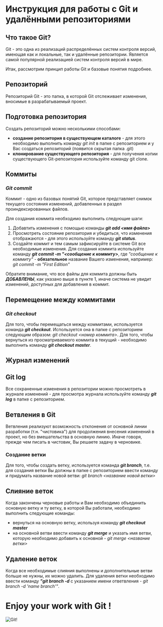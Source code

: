 # Инструкция для работы с Git и удалёнными репозиториями

## Что такое Git? 
Git - это одна из реализаций распределённых систем контроля версий, имеющая как и локальные, так и удалённые репозитории. Является самой популярной реализацией систем контроля версий в мире.

Итак, рассмотрим принцип работы Git и базовые понятия подробнее.

## Репозиторий
Репозиторий Git - это папка, в которой Git отслеживает изменения, вносимые в разрабатываемый проект. 

## Подготовка репозитория
Создать репозиторий можно несколькими способами: 
+ **создание репозитория в существующем каталоге** - для этого необходимо выполнить команду *git init*  в папке с репозиторием и у Вас создаться репозиторий (появится скрытая папка .git)
+ **клонирование существующего репозитория** - для получения копии существующего Git-репозитория используйте команду git clone.

## Коммиты 
### ***Git commit***

Коммит - одно из базовых понятий Git, которое представляет снимок текущего состояния изменений, добавленных в раздел проиндексированных файлов. 

Для создания коммита необходимо выполнить следующие шаги: 
1. Добавтить изменения с помощью команды  __*git add <имя файла>*__
2. Просмотреть состояние репозитория и убедиться, что изменения отображаются - для этого используйте команду __*git status*__.
3. Создайте коммит и тем самым зафиксируйте в системе Git все необходимые изменения. Для создания коммита используйте команду __*git commit -m "<сообщение к коммиту>*__, где *"сообщение к коммиту"* - **обязательное** название Вашего изменения, например: *git commit -m "First Edition"*

Обратите внимание, что все файлы для коммита должны быть ***ДОБАВЛЕНЫ***, как указано выше в пункте 1, иначе система не увидит изменений, доступных для добавления в коммит. 

## Перемещение между коммитами
### ***Git checkout***

Для того, чтобы перемещаться между коммитами, используется команда __*git checkout*__. Используется она в папке с репозиторием следующим образом: *git checkout <номер коммита>*.
Для того, чтобы вернуться из просматриваемого коммита в текущий - необходимо выполнить команду __*git checkout master*__.

## Журнал изменений
## Git log

Все сохраненные изменения в репозитории можно просмотреть в журнале изменений - для просмотра журнала используйте команду __*git log*__ в папке с репозиторием. 

## Ветвления в Git

Ветвления реализуют возможность отклонения от основной линии разработки (т.н. "чистовика") для продолжения внесения изменений в проект, но без вмешательства в основную линию. Иначе говоря, прежде чем писать в чистовик, Вы решаете задачу в черновике. 

### Создание ветки

Для того, чтобы создать ветку, используется команда __*git branch*__, т.е. для создания ветки Вы должны в папке с репозиторием ввести команду и придумать название новой ветви: *git branch <название новой ветки>*

## Слияние веток

Когда закончены черновые работы и Вам необходимо объединить основную ветку и ту ветку, в которой Вы работали, необходимо выполнить следующие команды: 
+ вернуться на основную ветку, используя команду __*git checkout master*__ 
+ на основной ветви ввести команду __*git merge*__ и указать имя ветви, которую необходимо добавить к основной - *git merge <название ветки>*

## Удаление веток
Когда все необходимые слияния выполнены и дополнительные ветви больше не нужны, их можно удалить.
Для удаления ветки необходимо ввести команду __*"git branch -d*__ с указанием имени ответвления - *git branch -d 'name branch'"*.

# Enjoy your work with Git ! 
![Git!](Git.png)